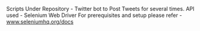 Scripts Under Repository -
Twitter bot to Post Tweets for several times.
API used - Selenium Web Driver For prerequisites and setup please refer - www.seleniumhq.org/docs
